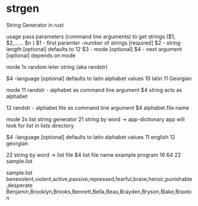 # strgen
String Generator in rust

usage
pass parameters (command line arguments) to get strings ($1, $2,...... $n )
$1 - first paramter -number of strings [required]
$2 - string length [optional] defaults to 12
$3 - mode [optional]
$4 - next argument [optional] depends on mode

mode
1x random leter string (aka randstr)

$4 -language [optional] defaults to latin alphabet
values
10 latin
11 Georgian

mode
11 randstr - alphabet as command line argument
$4 string acts as alphabet

12 randstr - alphabet.file  as command line argument
$4 alphabet.file name


mode
2x list string generator
21 string by word  -> app-dictionary
app will look for list in lists directory

$4 -language [optional] defaults to latin alphabet
values
11 english
12 georgian

22 string by word  -> list file
$4 list file name
example program 16 64 22 sample.list

sample.list
benevolent,violent,active,passive,repressed,fearful,brave,heroic,punishable,desperate
Benjamin,Brooklyn,Brooks,Bennett,Bella,Beau,Brayden,Bryson,Blake,Braxton